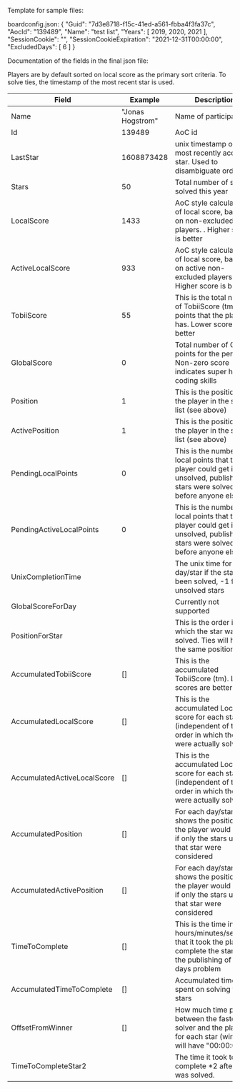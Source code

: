 Template for sample files:

boardconfig.json: 
{
  "Guid": "7d3e8718-f15c-41ed-a561-fbba4f3fa37c",
  "AocId": "139489",
  "Name": "test list",
  "Years": [ 2019, 2020, 2021 ],
  "SessionCookie": "<sessioncookie>",
  "SessionCookieExpiration": "2021-12-31T00:00:00",
  "ExcludedDays": [ 6 ]
}

Documentation of the fields in the final json file:

Players are by default sorted on local score as the primary sort criteria. To solve ties, the timestamp of the most recent star is used.

| Field | Example | Description |
| ----- | ------- | ----------- |
| Name | "Jonas Hogstrom" | Name of participant |
| Id | 139489| AoC id|
| LastStar | 1608873428 | unix timestamp of the most recently acquired star. Used to disambiguate order |
| Stars | 50 | Total number of stars solved this year|
| LocalScore | 1433 | AoC style calculation of local score, based on non-excluded players. . Higher score is better |
| ActiveLocalScore | 933 | AoC style calculation of local score, based on active non-excluded players. Higher score is better |
| TobiiScore | 55 | This is the total number of TobiiScore (tm) points that the player has. Lower score is better |
| GlobalScore | 0 | Total number of Global points for the person. Non-zero score indicates super human coding skills |
| Position | 1 | This is the position of the player in the sorted list (see above) |
| ActivePosition | 1 | This is the position of the player in the sorted list (see above) |
| PendingLocalPoints | 0 | This is the number of local points that the player could get if all unsolved, published stars were solved before anyone else|
| PendingActiveLocalPoints | 0 | This is the number of local points that the player could get if all unsolved, published stars were solved before anyone else|
| UnixCompletionTime |  | The unix time for each day/star if the star has been solved, -1 for unsolved stars|
| GlobalScoreForDay |  | Currently not supported |
| PositionForStar |  | This is the order in which the star was solved. Ties will have the same position|
| AccumulatedTobiiScore | [] | This is the accumulated TobiiScore (tm). Lower scores are better |
| AccumulatedLocalScore | [] | This is the accumulated Local score for each star (independent of the order in which the stars were actually solved)|
| AccumulatedActiveLocalScore | [] | This is the accumulated Local score for each star (independent of the order in which the stars were actually solved)|
| AccumulatedPosition | [] | For each day/star, this shows the position that the player would have if only the stars until that star were considered |
| AccumulatedActivePosition | [] | For each day/star, this shows the position that the player would have if only the stars until that star were considered |
| TimeToComplete | [] | This is the time in hours/minutes/seconds that it took the player to complete the star from the publishing of the days problem |
| AccumulatedTimeToComplete | [] | Accumulated time spent on solving the stars|
| OffsetFromWinner | [] | How much time passed between the fastest solver and the player for each star (winners will have "00:00:00") |
| TimeToCompleteStar2 | | The time it took to complete *2 after *1 was solved. |  